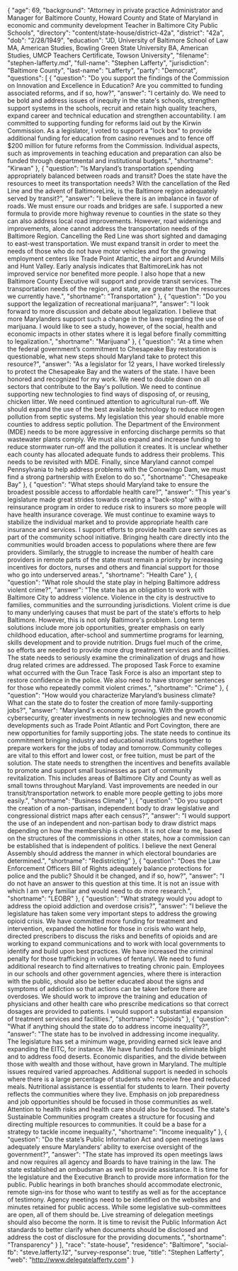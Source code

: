 {
  "age": 69,
  "background": "Attorney in private practice Administrator and Manager for Baltimore County, Howard County and State of Maryland in economic and community development Teacher in Baltimore City Public Schools",
  "directory": "content/state-house/district-42a",
  "district": "42a",
  "dob": "2/28/1949",
  "education": "JD, University of Baltimore School of Law MA, American Studies, Bowling Green State University BA, American Studies, UMCP Teachers Certificate, Towson University",
  "filename": "stephen-lafferty.md",
  "full-name": "Stephen Lafferty",
  "jurisdiction": "Baltimore County",
  "last-name": "Lafferty",
  "party": "Democrat",
  "questions": [
    {
      "question": "Do you support the findings of the Commission on Innovation and Excellence in Education? Are you committed to funding associated reforms, and if so, how?",
      "answer": "I certainly do.  We need to be bold and address issues of inequity in the state's schools, strengthen support systems in the schools, recruit and retain high quality teachers, expand career and technical education and strengthen accountability. I am committed to supporting funding for reforms laid out by the Kirwin Commission. As a legislator, I voted to support a \"lock box\" to provide additional funding for education from casino revenues and to fence off $200 million for future reforms from the Commission. Individual aspects, such as improvements in teaching education and preparation can also be funded through departmental and institutional budgets.",
      "shortname": "Kirwan"
    },
    {
      "question": "Is Maryland’s transportation spending appropriately balanced between roads and transit? Does the state have the resources to meet its transportation needs? With the cancellation of the Red Line and the advent of BaltimoreLink, is the Baltimore region adequately served by transit?",
      "answer": "I believe there is an imbalance in favor of roads.  We must ensure our roads and bridges are safe. I supported a new formula to provide more highway revenue to counties in the state so they can also address local road improvements.  However, road widenings and improvements, alone cannot address the transportation needs of the Baltimore Region.  Cancelling the Red Line was short sighted and damaging to east-west transportation.  We must expand transit in order to meet the needs of those who  do not have motor vehicles and for the growing employment centers like Trade Point Atlantic, the airport and Arundel Mills and Hunt Valley. Early analysis indicates that BaltimoreLink has not improved service nor benefited more people. I also hope that a new Baltimore County Executive will support and provide transit services. The transportation needs of the region, and state, are greater than the resources we currently have.",
      "shortname": "Transportation"
    },
    {
      "question": "Do you support the legalization of recreational marijuana?",
      "answer": "I look forward to more discussion and debate about legalization. I believe that more Marylanders support such a change in the laws regarding the use of marijuana. I would like to see a study, however, of the social, health and economic impacts in other states where it is legal before finally committing to legalization.",
      "shortname": "Marijuana"
    },
    {
      "question": "At a time when the federal government’s commitment to Chesapeake Bay restoration is questionable, what new steps should Maryland take to protect this resource?",
      "answer": "As a legislator for 12 years, I have worked tirelessly to protect the Chesapeake Bay and the waters of the state.  I have been honored and recognized for my work. We need to double down on all sectors that contribute to the Bay's pollution.  We need to continue supporting new technologies to find ways of disposing of, or reusing, chicken litter. We need continued attention to agricultural run-off. We should expand the use of the best available technology to reduce nitrogen pollution from septic systems. My legislation this year should enable more counties to address septic pollution.  The Department of the Environment (MDE) needs to be more aggressive in enforcing discharge permits so that wastewater plants comply.   We must also expand and increase funding to reduce stormwater run-off and the pollution it creates. It is unclear whether each county has allocated adequate funds to address their problems.   This needs to be revisited with MDE. Finally, since Maryland cannot compel Pennsylvania to help address problems with the Conowingo Dam, we must find a strong partnership with Exelon to do so.",
      "shortname": "Chesapeake Bay"
    },
    {
      "question": "What steps should Maryland take to ensure the broadest possible access to affordable health care?",
      "answer": "This year's legislature made great strides towards creating a \"back-stop\" with a reinsurance program in order to reduce risk to insurers so more people will have health insurance coverage. We must continue to examine ways to stabilize the individual market and to provide appropriate health care insurance and services.  I support efforts to provide health care services as part of the community school initiative.  Bringing health care directly into the communities would broaden access to populations where there are few providers. Similarly, the struggle to increase the number of health care providers in remote parts of the state must remain a priority by increasing incentives for doctors, nurses and others and financial support for those who go into underserved areas.",
      "shortname": "Health Care"
    },
    {
      "question": "What role should the state play in helping Baltimore address violent crime?",
      "answer": "The state has an obligation to work with Baltimore City to address violence. Violence in the city is destructive to families, communities and the surrounding jurisdictions. Violent crime is due to many underlying causes that must be part of the state's efforts to help Baltimore. However, this is not only Baltimore's problem.  Long term solutions include more job opportunities, greater emphasis on early childhood education, after-school and summertime programs for learning, skills development and to provide nutrition. Drugs fuel much of the crime, so efforts are needed to provide more drug treatment services and facilities. The state needs to seriously examine the criminalization of drugs and how drug related crimes are addressed. The proposed Task Force to examine what occurred with the Gun Trace Task Force is also an important step to restore confidence in the police. We also need to have stronger sentences for those who repeatedly commit violent crimes.",
      "shortname": "Crime"
    },
    {
      "question": "How would you characterize Maryland’s business climate? What can the state do to foster the creation of more family-supporting jobs?",
      "answer": "Maryland's economy is growing.  With the growth of cybersecurity, greater investments in new technologies and new economic developments such as Trade Point Atlantic and Port Covington, there are new opportunities for family supporting jobs. The state needs to continue its commitment bringing industry and educational institutions together to prepare workers for the jobs of today and tomorrow.  Community colleges are vital to this effort and lower cost, or free tuition, must be part of the solution. The state needs to strengthen the incentives and benefits available to promote and support small businesses as part of community revitalization.  This includes areas of Baltimore City and County as well as small towns throughout Maryland. Vast improvements are needed in our transit/transportation network to enable more people getting to jobs more easily.",
      "shortname": "Business Climate"
    },
    {
      "question": "Do you support the creation of a non-partisan, independent body to draw legislative and congressional district maps after each census?",
      "answer": "I would support the use of an independent and non-partisan body to draw district maps depending on how the membership is chosen. It is not clear to me, based on the structures of the commissions in other states, how a commission can be established that is independent of politics.  I believe the next General Assembly should address the manner in which electoral boundaries are determined.",
      "shortname": "Redistricting"
    },
    {
      "question": "Does the Law Enforcement Officers Bill of Rights adequately balance protections for police and the public? Should it be changed, and if so, how?",
      "answer": "I do not have an answer to this question at this time.  It is not an issue with which I am very familiar and would need to do more research.",
      "shortname": "LEOBR"
    },
    {
      "question": "What strategy would you adopt to address the opioid addiction and overdose crisis?",
      "answer": "I believe the legislature has taken some very important steps to address the growing opioid crisis. We have committed more funding for treatment and intervention, expanded the hotline for those in crisis who want help, directed prescribers to discuss the risks and benefits of opioids and are working to expand communications and to work with local governments to identify and build upon best practices. We have increased the criminal penalty for those trafficking in volumes of fentanyl.  We need to fund additional research to find alternatives to treating chronic pain.  Employees in our schools and other government agencies, where there is interaction with the public, should also be better educated about the signs and symptoms of addiction so that actions can be taken before there are overdoses.  We should work to improve the training and education of physicians and other health care who prescribe medications so that correct dosages are provided to patients. I would support a substantial expansion of treatment services and facilities.",
      "shortname": "Opioids"
    },
    {
      "question": "What if anything should the state do to address income inequality?",
      "answer": "The state has to be involved in addressing income inequality.  The legislature has set a minimum wage, providing earned sick leave and expanding the EITC, for instance. We have funded funds to eliminate blight and to address food deserts. Economic disparities, and the divide between those with wealth and those without, have grown in Maryland.  The multiple issues required varied approaches. Additional support is needed in schools where there is a large percentage of students who receive free and reduced meals.  Nutritional assistance is essential for students to learn. Their poverty reflects the communities where they live.  Emphasis on job preparedness and job opportunities should be focused in those communities as well.  Attention to health risks and health care should also be focused.  The state's Sustainable Communities program creates a structure for focusing and directing multiple resources to communities. It could be a base for a strategy to tackle income inequality.",
      "shortname": "Income inequality"
    },
    {
      "question": "Do the state’s Public Information Act and open meetings laws adequately ensure Marylanders’ ability to exercise oversight of the government?",
      "answer": "The state has improved its open meetings laws and now requires all agency and Boards to have training in the law.  The state established an ombudsman as well to provide assistance.  It is time for the legislature and the Executive Branch to provide more information for the public. Public hearings in both branches should accommodate electronic, remote sign-ins for those who want to testify as well as for the acceptance of testimony. Agency meetings need to be identified on the websites and minutes retained for public access.  While some legislative sub-committees are open, all of them should be. Live streaming of delegation meetings should also become the norm.  It is time to revisit the Public Information Act standards to better clarify when documents should be disclosed and address the cost of disclosure for the providing documents.",
      "shortname": "Transparency"
    }
  ],
  "race": "state-house",
  "residence": "Baltimore",
  "social-fb": "steve.lafferty.12",
  "survey-response": true,
  "title": "Stephen Lafferty",
  "web": "http://www.delegatelafferty.com"
}
